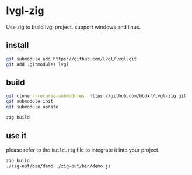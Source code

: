 # lvgl-zig
Use zig to build lvgl project.
support windows and linux.

## install
```bash
git submodule add https://github.com/lvgl/lvgl.git
git add .gitmodules lvgl

```

## build
```bash
git clone --recurse-submodules  https://github.com/bbdxf/lvgl-zig.git
git submodule init
git submodule update

zig build
```

## use it
please refer to the `build.zig` file to integrate it into your project.

```bash
zig build
./zig-out/bin/demo ./zig-out/bin/demo.js 
```

